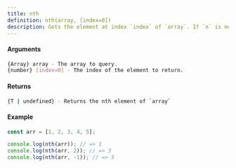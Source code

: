 ```yaml
---
title: nth
definition: nth(array, [index=0])
description: Gets the element at index `index` of `array`. If `n` is negative, the nth element from the end is returned.
---
```



#### Arguments


```bash
{Array} array - The array to query.
{number} [index=0] - The index of the element to return.
```


#### Returns


```bash
{T | undefined} - Returns the nth element of `array`
```


#### Example


```ts
const arr = [1, 2, 3, 4, 5];

console.log(nth(arr)); // => 1
console.log(nth(arr, 2)); // => 3
console.log(nth(arr, -1)); // => 5
```